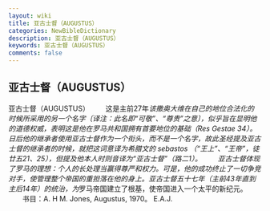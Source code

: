 ```yaml
---
layout: wiki
title: 亚古士督（AUGUSTUS）
categories: NewBibleDictionary
description: 亚古士督（AUGUSTUS）
keywords: 亚古士督（AUGUSTUS）
comments: false
---
```


## 亚古士督（AUGUSTUS）



亚古士督（AUGUSTUS）
　　这是主前27年*该撒奥大维在自己的地位合法化的时候所采用的另一个名字〔译注：此名即“可敬”、“尊贵”之意〕，似乎旨在显明他的道德权威，表明这是他在罗马共和国拥有首要地位的基础（Res Gestae 34）。日后他的继承者使用亚古士督作为一个衔头，而不是一个名字，故此圣经提及亚古士督的继承者的时候，就把这词意译为希腊文的 sebastos （“王上”、“王帝”，徒廿五21、25），但提及他本人时则音译为“亚古士督”（路二1）。
　　亚古士督体现了罗马的理想：个人的长处理当赢得尊严和权力。可是，他的成功终止了一切争竞对手，使管理整个帝国的重担落在他的身上。亚古士督五十七年（主前43年直到主后14年）的统治，为*罗马帝国建立了根基，使帝国进入一个太平的新纪元。
　　书目：A. H M. Jones, Augustus, 1970。
E.A.J.



